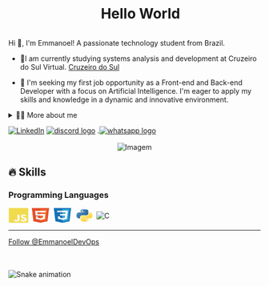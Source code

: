 <!--título-->
<div id="user-content-toc">
  <ul align="center">
    <summary><h1 style="display: inline-block">Hello World</h1></summary>
</div>



<!-- Presentation -->
<p>
  Hi 👋, I'm Emmanoel! A passionate technology student from Brazil.

  
  
  
  
  
  - 🌱I am currently studying systems analysis and development at Cruzeiro do Sul Virtual. [Cruzeiro do Sul](https://www.cruzeirodosulvirtual.com.br/)





  
  - 🔭 I'm seeking my first job opportunity as a Front-end and Back-end Developer with a focus on Artificial Intelligence. I'm eager to apply my skills and knowledge in a dynamic and innovative environment.
</p>





<!-- Dropdown -->
<details>
  <summary>👨‍💻 More about me</summary>

  - 💬 A dynamic and creative 38-year-old professional, married, father, with experience as a Purchasing Assistant, I have developed valuable skills in communication, negotiation and problem-solving.

  - ⚡ I enjoy reading a good book, as well as watching movies and playing games! I believe that our personal interests contribute to a more refined perception for problem-solving..
</details>

<!-- Links -->
[![LinkedIn](https://img.shields.io/badge/LinkedIn-0077B5?style=for-the-badge&logo=linkedin&logoColor=white)](https://www.linkedin.com/in/emmanoelcarvalho/)
[<img src="https://img.shields.io/static/v1?message=Discord&logo=discord&label=&color=7289DA&logoColor=white&labelColor=&style=for-the-badge" height="35" alt="discord logo"  />](https://discord.gg/YwCXWVdv)
.[<img src="https://img.shields.io/static/v1?message=Whatsapp&logo=whatsapp&label=&color=25D366&logoColor=white&labelColor=&style=for-the-badge" height="35" alt="whatsapp logo"  />](https://w.app/zx2iho)




<!-- GIF -->
<p align="center">
  <img align="center" src="https://github.com/user-attachments/assets/80b2bd0a-3baa-486d-ba03-e5c6f2e81f7d" alt="Imagem">
</p>

## 🔥 Skills
<!-- Skills: Programming Languages -->
  <div style="flex-basis: 48%;">
    <h3>Programming Languages</h3>
    <img align="center" alt="Js" height="30" width="40" src="https://raw.githubusercontent.com/devicons/devicon/master/icons/javascript/javascript-plain.svg">
    <img align="center" alt="HTML" height="30" width="40" src="https://raw.githubusercontent.com/devicons/devicon/master/icons/html5/html5-original.svg">
    <img align="center" alt="CSS" height="30" width="40" src="https://raw.githubusercontent.com/devicons/devicon/master/icons/css3/css3-original.svg">
    <img align="center" alt="Python" height="30" width="40" src="https://raw.githubusercontent.com/devicons/devicon/master/icons/python/python-original.svg">
    <img align="center" alt="C" height="30" width="40" src="https://cdn.jsdelivr.net/gh/devicons/devicon/icons/c/c-original.svg">
  </div>

---

 <!-- Place this tag where you want the button to render. -->
<a class="github-button" href="https://github.com/EmmanoelDevOps" data-color-scheme="no-preference: claro_alto_contraste; light: light; dark: dark;" data-size="large" aria-label="Follow @EmmanoelDevOps on GitHub">Follow @EmmanoelDevOps</a>

<br clear="both">

<br clear="both">

<img src="https://raw.githubusercontent.com/https://github.com/EmmanoelDevOps/https://github.com/EmmanoelDevOps/output/snake.svg" alt="Snake animation" />

###


